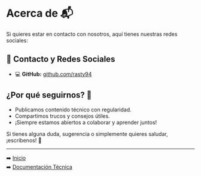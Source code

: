 # Acerca de 📬

Si quieres estar en contacto con nosotros, aquí tienes nuestras redes sociales:

## 📡 Contacto y Redes Sociales

<!-- - 📧 **Email:** contacto@ejemplo.com -->
<!-- - 🐦 **Twitter:** [@ejemplo](https://twitter.com/frikiteam_es) -->
<!-- - 💼 **LinkedIn:** [linkedin.com/in/ejemplo](https://linkedin.com/in/ejemplo) -->
- 💻 **GitHub:** [github.com/rasty94](https://github.com/rasty94)

## ¿Por qué seguirnos? 🎯

- Publicamos contenido técnico con regularidad.
- Compartimos trucos y consejos útiles.
- ¡Siempre estamos abiertos a colaborar y aprender juntos!

Si tienes alguna duda, sugerencia o simplemente quieres saludar, ¡escríbenos! 🚀

---

➡️ [Inicio](index.md)  
➡️ [Documentación Técnica](doc/ansible/ansible_base.md)
